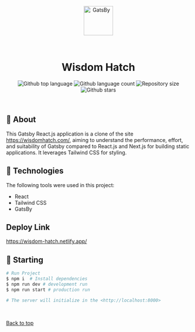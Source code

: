 <div align="center" id="top"> 
  <img src="https://github.com/Kishan2029/Wisdom_Hatch/blob/master/src/images/icon.png" alt="GatsBy" height="80" width="80" />

&#xa0;

</div>

<h1 align="center">Wisdom Hatch</h1>

<p align="center">
  <img alt="Github top language" src="https://img.shields.io/github/languages/top/Kishan2029/wisdom_hatch?color=56BEB8">

  <img alt="Github language count" src="https://img.shields.io/github/languages/count/Kishan2029/wisdom_hatch?color=56BEB8">

  <img alt="Repository size" src="https://img.shields.io/github/repo-size/Kishan2029/wisdom_hatch?color=56BEB8">

  <!-- <img alt="Github issues" src="https://img.shields.io/github/issues/Kishan2029/wisdom_hatch?color=56BEB8" /> -->

  <!-- <img alt="Github forks" src="https://img.shields.io/github/forks/Kishan2029/wisdom_hatch?color=56BEB8" /> -->

  <img alt="Github stars" src="https://img.shields.io/github/stars/Kishan2029/wisdom_hatch?color=56BEB8" />
</p>

<!-- Status -->

<!-- <h4 align="center">
	🚧  Chatvista 🚀 Under construction...  🚧
</h4>

<hr> -->

<br>

## :dart: About
This Gatsby React.js application is a clone of the site https://wisdomhatch.com/, aiming to understand the performance, effort, and suitability of Gatsby compared to React.js and Next.js for building static applications. It leverages Tailwind CSS for styling.
## :rocket: Technologies

The following tools were used in this project:
- React
- Tailwind CSS
- GatsBy

  
## Deploy Link
https://wisdom-hatch.netlify.app/

## :checkered_flag: Starting

```bash
# Run Project
$ npm i  # Install dependencies
$ npm run dev # development run
$ npm run start # production run

# The server will initialize in the <http://localhost:8000>
```

&#xa0;

<a href="#top">Back to top</a>
